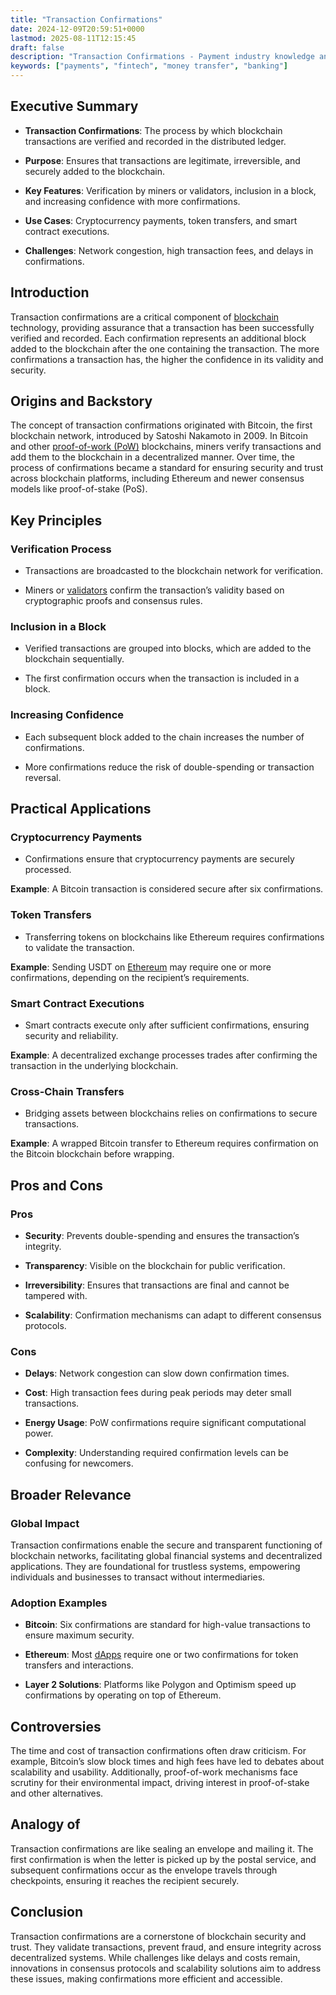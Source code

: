 ```yaml
---
title: "Transaction Confirmations"
date: 2024-12-09T20:59:51+0000
lastmod: 2025-08-11T12:15:45
draft: false
description: "Transaction Confirmations - Payment industry knowledge and insights"
keywords: ["payments", "fintech", "money transfer", "banking"]
---
```


## Executive Summary 

- **Transaction Confirmations**: The process by which blockchain transactions are verified and recorded in the distributed ledger.

- **Purpose**: Ensures that transactions are legitimate, irreversible, and securely added to the blockchain.

- **Key Features**: Verification by miners or validators, inclusion in a block, and increasing confidence with more confirmations.

- **Use Cases**: Cryptocurrency payments, token transfers, and smart contract executions.

- **Challenges**: Network congestion, high transaction fees, and delays in confirmations.

## Introduction

Transaction confirmations are a critical component of [blockchain](https://faisalkhanllc.xyz/resources/payments-wiki/b/blockchain/) technology, providing assurance that a transaction has been successfully verified and recorded. Each confirmation represents an additional block added to the blockchain after the one containing the transaction. The more confirmations a transaction has, the higher the confidence in its validity and security.

## Origins and Backstory 

The concept of transaction confirmations originated with Bitcoin, the first blockchain network, introduced by Satoshi Nakamoto in 2009. In Bitcoin and other [proof-of-work (PoW)](https://faisalkhanllc.xyz/resources/payments-wiki/p/proof-of-work-pow/) blockchains, miners verify transactions and add them to the blockchain in a decentralized manner. Over time, the process of confirmations became a standard for ensuring security and trust across blockchain platforms, including Ethereum and newer consensus models like proof-of-stake (PoS).

## Key Principles 

### Verification Process

- Transactions are broadcasted to the blockchain network for verification.

- Miners or [validators](https://faisalkhanllc.xyz/resources/payments-wiki/v/validators/) confirm the transaction’s validity based on cryptographic proofs and consensus rules.

### Inclusion in a Block

- Verified transactions are grouped into blocks, which are added to the blockchain sequentially.

- The first confirmation occurs when the transaction is included in a block.

### Increasing Confidence

- Each subsequent block added to the chain increases the number of confirmations.

- More confirmations reduce the risk of double-spending or transaction reversal.

## Practical Applications

### Cryptocurrency Payments

- Confirmations ensure that cryptocurrency payments are securely processed.

**Example**: A Bitcoin transaction is considered secure after six confirmations.

### Token Transfers

- Transferring tokens on blockchains like Ethereum requires confirmations to validate the transaction.

**Example**: Sending USDT on [Ethereum](https://faisalkhanllc.xyz/resources/payments-wiki/e/ethereum-blockchain/) may require one or more confirmations, depending on the recipient’s requirements.

### Smart Contract Executions

- Smart contracts execute only after sufficient confirmations, ensuring security and reliability.

**Example**: A decentralized exchange processes trades after confirming the transaction in the underlying blockchain.

### Cross-Chain Transfers

- Bridging assets between blockchains relies on confirmations to secure transactions.

**Example**: A wrapped Bitcoin transfer to Ethereum requires confirmation on the Bitcoin blockchain before wrapping.

## Pros and Cons 

### Pros

- **Security**: Prevents double-spending and ensures the transaction’s integrity.

- **Transparency**: Visible on the blockchain for public verification.

- **Irreversibility**: Ensures that transactions are final and cannot be tampered with.

- **Scalability**: Confirmation mechanisms can adapt to different consensus protocols.

### Cons

- **Delays**: Network congestion can slow down confirmation times.

- **Cost**: High transaction fees during peak periods may deter small transactions.

- **Energy Usage**: PoW confirmations require significant computational power.

- **Complexity**: Understanding required confirmation levels can be confusing for newcomers.

## Broader Relevance 

### Global Impact

Transaction confirmations enable the secure and transparent functioning of blockchain networks, facilitating global financial systems and decentralized applications. They are foundational for trustless systems, empowering individuals and businesses to transact without intermediaries.

### Adoption Examples

- **Bitcoin**: Six confirmations are standard for high-value transactions to ensure maximum security.

- **Ethereum**: Most [dApps](https://faisalkhanllc.xyz/resources/payments-wiki/d/decentralized-applications-dapps/) require one or two confirmations for token transfers and interactions.

- **Layer 2 Solutions**: Platforms like Polygon and Optimism speed up confirmations by operating on top of Ethereum.

## Controversies

The time and cost of transaction confirmations often draw criticism. For example, Bitcoin’s slow block times and high fees have led to debates about scalability and usability. Additionally, proof-of-work mechanisms face scrutiny for their environmental impact, driving interest in proof-of-stake and other alternatives.

## Analogy of 

Transaction confirmations are like sealing an envelope and mailing it. The first confirmation is when the letter is picked up by the postal service, and subsequent confirmations occur as the envelope travels through checkpoints, ensuring it reaches the recipient securely.

## Conclusion

Transaction confirmations are a cornerstone of blockchain security and trust. They validate transactions, prevent fraud, and ensure integrity across decentralized systems. While challenges like delays and costs remain, innovations in consensus protocols and scalability solutions aim to address these issues, making confirmations more efficient and accessible.